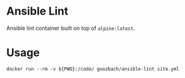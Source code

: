 # Ansible Lint
Ansible lint container built on top of `alpine:latest`.

# Usage

    docker run --rm -v ${PWD}:/code/ goozbach/ansible-lint site.yml
